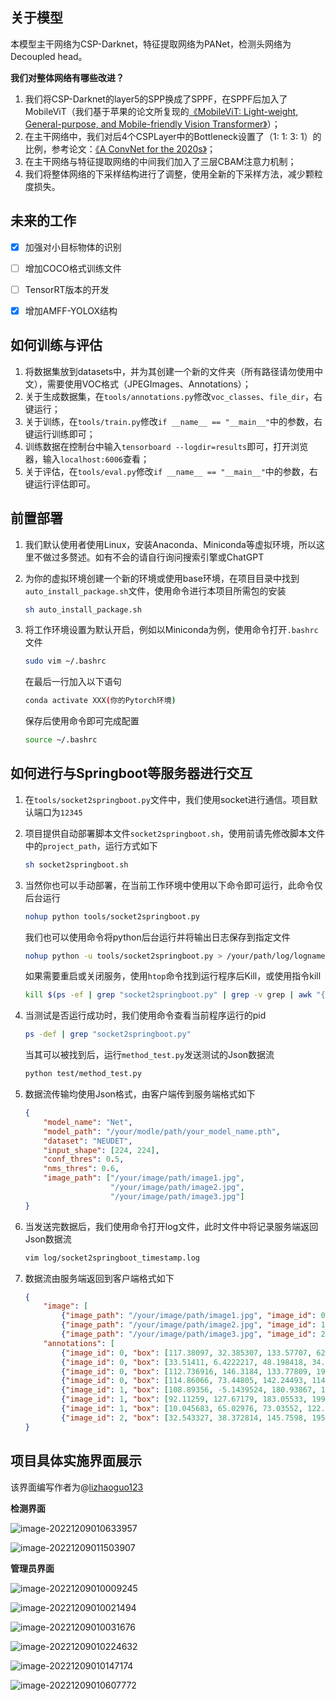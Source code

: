 ## 关于模型

本模型主干网络为CSP-Darknet，特征提取网络为PANet，检测头网络为Decoupled head。

**我们对整体网络有哪些改进？**

1. 我们将CSP-Darknet的layer5的SPP换成了SPPF，在SPPF后加入了MobileViT（我们基于苹果的论文所复现的[《MobileViT: Light-weight, General-purpose, and Mobile-friendly Vision Transformer》](https://arxiv.org/abs/2110.02178)）；
2. 在主干网络中，我们对后4个CSPLayer中的Bottleneck设置了（1: 1: 3: 1）的比例，参考论文：[《A ConvNet for the 2020s》](https://openaccess.thecvf.com/content/CVPR2022/papers/Liu_A_ConvNet_for_the_2020s_CVPR_2022_paper.pdf)；
3. 在主干网络与特征提取网络的中间我们加入了三层CBAM注意力机制；
4. 我们将整体网络的下采样结构进行了调整，使用全新的下采样方法，减少颗粒度损失。



## 未来的工作

- [x] 加强对小目标物体的识别
- [ ] 增加COCO格式训练文件
- [ ] TensorRT版本的开发
- [x] 增加AMFF-YOLOX结构


## 如何训练与评估

1. 将数据集放到datasets中，并为其创建一个新的文件夹（所有路径请勿使用中文），需要使用VOC格式（JPEGImages、Annotations）；
2. 关于生成数据集，在`tools/annotations.py`修改`voc_classes`、`file_dir`，右键运行；
3. 关于训练，在`tools/train.py`修改`if __name__ == "__main__"`中的参数，右键运行训练即可；
4. 训练数据在控制台中输入`tensorboard --logdir=results`即可，打开浏览器，输入`localhost:6006`查看；
5. 关于评估，在`tools/eval.py`修改`if __name__ == "__main__"`中的参数，右键运行评估即可。

## 前置部署

1. 我们默认使用者使用Linux，安装Anaconda、Miniconda等虚拟环境，所以这里不做过多赘述。如有不会的请自行询问搜索引擎或ChatGPT

2. 为你的虚拟环境创建一个新的环境或使用base环境，在项目目录中找到`auto_install_package.sh`文件，使用命令进行本项目所需包的安装

   ```bash
   sh auto_install_package.sh
   ```

3. 将工作环境设置为默认开启，例如以Miniconda为例，使用命令打开`.bashrc`文件

   ```bash
   sudo vim ~/.bashrc
   ```

   在最后一行加入以下语句

   ```bash
   conda activate XXX(你的Pytorch环境)
   ```

   保存后使用命令即可完成配置

   ```bash
   source ~/.bashrc
   ```

## 如何进行与Springboot等服务器进行交互

1. 在`tools/socket2springboot.py`文件中，我们使用socket进行通信。项目默认端口为`12345`

2. 项目提供自动部署脚本文件`socket2springboot.sh`，使用前请先修改脚本文件中的`project_path`，运行方式如下

   ```bash
   sh socket2springboot.sh
   ```

3. 当然你也可以手动部署，在当前工作环境中使用以下命令即可运行，此命令仅后台运行

   ```bash
   nohup python tools/socket2springboot.py
   ```

   我们也可以使用命令将python后台运行并将输出日志保存到指定文件

   ```bash
   nohup python -u tools/socket2springboot.py > /your/path/log/logname.log 2>&1 &
   ```

   如果需要重启或关闭服务，使用`htop`命令找到运行程序后Kill，或使用指令kill

   ```bash
   kill $(ps -ef | grep "socket2springboot.py" | grep -v grep | awk "{print $2}")
   ```

4. 当测试是否运行成功时，我们使用命令查看当前程序运行的pid

   ```bash
   ps -def | grep "socket2springboot.py"
   ```

   当其可以被找到后，运行`method_test.py`发送测试的Json数据流

   ```bash
   python test/method_test.py
   ```

   

5. 数据流传输均使用Json格式，由客户端传到服务端格式如下

   ```json
   {
       "model_name": "Net", 
       "model_path": "/your/modle/path/your_model_name.pth",
       "dataset": "NEUDET",
       "input_shape": [224, 224],
       "conf_thres": 0.5,
       "nms_thres": 0.6,
       "image_path": ["/your/image/path/image1.jpg",
                      "/your/image/path/image2.jpg",
                      "/your/image/path/image3.jpg"]
   }
   ```
6. 当发送完数据后，我们使用命令打开log文件，此时文件中将记录服务端返回Json数据流

   ```bash
   vim log/socket2springboot_timestamp.log
   ```

7. 数据流由服务端返回到客户端格式如下

   ```json
   {
       "image": [
           {"image_path": "/your/image/path/image1.jpg", "image_id": 0}, 
           {"image_path": "/your/image/path/image2.jpg", "image_id": 1}, 
           {"image_path": "/your/image/path/image3.jpg", "image_id": 2}], 
       "annotations": [
           {"image_id": 0, "box": [117.38097, 32.385307, 133.57707, 62.68074], "predicted_class": "class1", "conf": 0.66143817}, 
           {"image_id": 0, "box": [33.51411, 6.4222217, 48.198418, 34.87923], "predicted_class": "class1", "conf": 0.64585626}, 
           {"image_id": 0, "box": [112.736916, 146.3184, 133.77809, 198.33405], "predicted_class": "class1", "conf": 0.63799584}, 
           {"image_id": 0, "box": [114.86066, 73.44805, 142.24493, 114.508995], "predicted_class": "class1", "conf": 0.61806077}, 
           {"image_id": 1, "box": [108.89356, -5.1439524, 180.93867, 138.25955], "predicted_class": "class2", "conf": 0.7961505}, 
           {"image_id": 1, "box": [92.11259, 127.67179, 183.05533, 199.58357], "predicted_class": "class2", "conf": 0.7741741}, 
           {"image_id": 1, "box": [10.045683, 65.02976, 73.03552, 122.30415], "predicted_class": "class2", "conf": 0.72269356}, 
           {"image_id": 2, "box": [32.543327, 38.372814, 145.7598, 195.50223], "predicted_class": "class3", "conf": 0.7584684}]
   }
   
   ```

## 项目具体实施界面展示

该界面编写作者为@[lizhaoguo123](https://github.com/lizhaoguo123)

**检测界面**

![image-20221209010633957](assets/image-20221209010633957.png)

![image-20221209011503907](assets/image-20221209011503907.png)

**管理员界面**

![image-20221209010009245](assets/image-20221209010009245.png)

![image-20221209010021494](assets/image-20221209010021494.png)

![image-20221209010031676](assets/image-20221209010031676.png)

![image-20221209010224632](assets/image-20221209010224632.png)

![image-20221209010147174](assets/image-20221209010147174.png)

![image-20221209010607772](assets/image-20221209010607772.png)
